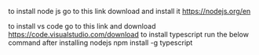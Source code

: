 to install node js go to this link download and install it 
https://nodejs.org/en

to install vs code go to this link and download
https://code.visualstudio.com/download
to install typescript run the below command after installing nodejs
npm install -g typescript
